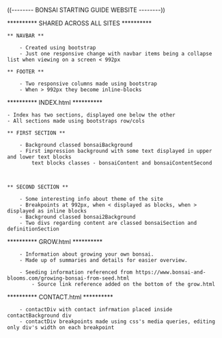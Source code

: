 ((-------- BONSAI STARTING GUIDE WEBSITE --------))

********** SHARED ACROSS ALL SITES **********

    ** NAVBAR **

        - Created using bootstrap
        - Just one responsive change with navbar items being a collapse list when viewing on a screen < 992px

    ** FOOTER **

        - Two responsive columns made using bootstrap
        - When > 992px they become inline-blocks



********** INDEX.html **********

    - Index has two sections, displayed one below the other
    - All sections made using bootstraps row/cols

    ** FIRST SECTION **

        - Background classed bonsaiBackground
        - First impression background with some text displayed in upper and lower text blocks  
            text blocks classes - bonsaiContent and bonsaiContentSecond
        


    ** SECOND SECTION **

        - Some interesting info about theme of the site
        - Breakpoints at 992px, when < displayed as blocks, when > displayed as inline blocks
        - Background classed bonsai2Background
        - Two divs regarding content are classed bonsaiSection and definitionSection



********** GROW.html **********

        - Information about growing your own bonsai.
        - Made up of summaries and details for easier overview.

        - Seeding information referenced from https://www.bonsai-and-blooms.com/growing-bonsai-from-seed.html
            - Source link reference added on the bottom of the grow.html


********** CONTACT.html **********

        - contactDiv with contact infrmation placed inside contactBackground div
        - contactDiv breakpoints made using css's media queries, editing only div's width on each breakpoint